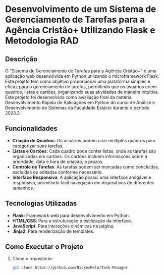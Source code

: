 # Desenvolvimento de um Sistema de Gerenciamento de Tarefas para a Agência Cristão+ Utilizando Flask e Metodologia RAD

## Descrição

O "Sistema de Gerenciamento de Tarefas para a Agência Cristão+" é uma aplicação web desenvolvida em Python utilizando o microframework Flask. Este projeto tem como objetivo proporcionar uma plataforma simples e eficaz para o gerenciamento de tarefas, permitindo que os usuários criem quadros, listas e cartões, organizando suas atividades de maneira intuitiva. Este projeto foi desenvolvido como avialiação final da matéria Desenvolvimento Rápido de Aplicações em Python do curso de Análise e Desenvolvimento de Sistemas da Faculdade Estácio durante o período 2023.3. 

## Funcionalidades

- **Criação de Quadros**: Os usuários podem criar múltiplos quadros para categorizar suas tarefas.
- **Listas e Cartões**: Cada quadro pode conter listas, onde as tarefas são organizadas em cartões. Os cartões incluem informações sobre a prioridade, data e hora de criação, e prazos.
- **Controle de Tarefas**: As tarefas podem ser marcadas como concluídas, excluídas ou editadas conforme necessário.
- **Interface Responsiva**: A aplicação possui uma interface amigável e responsiva, permitindo fácil navegação em dispositivos de diferentes tamanhos.

## Tecnologias Utilizadas

- **Flask**: Framework web para desenvolvimento em Python.
- **HTML/CSS**: Para a estruturação e estilização da interface.
- **JavaScript**: Para interações dinâmicas na página.
- **Jinja2**: Para renderização de templates.

## Como Executar o Projeto

1. Clone o repositório:
   ```bash
   git clone https://github.com/NickesMelo/Task-Manager
